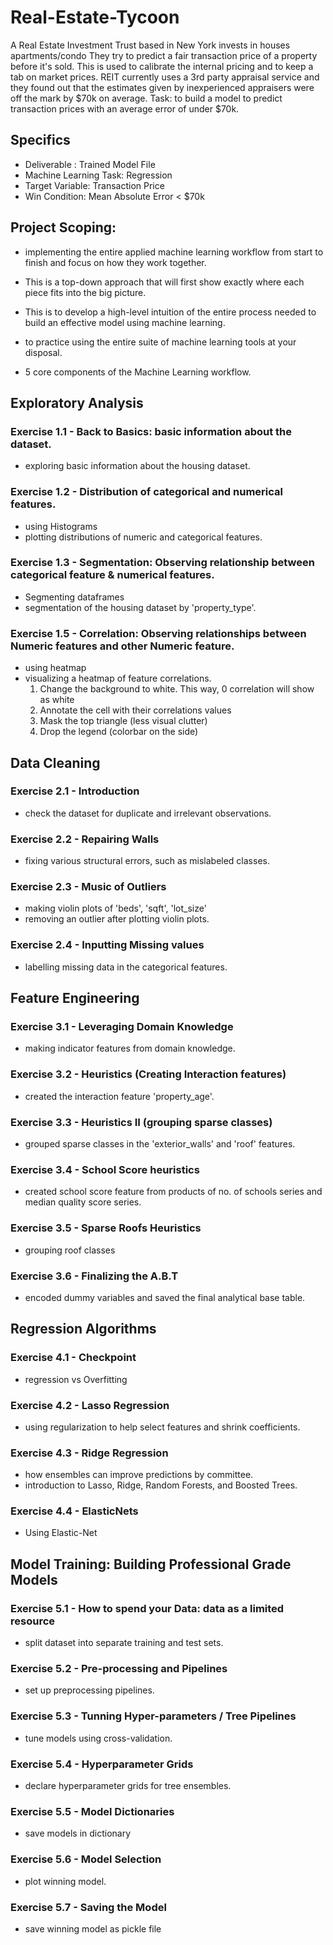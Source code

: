 # Real-Estate-Tycoon

A Real Estate Investment Trust based in New York invests in houses apartments/condo
They try to predict a fair transaction price of a property before it's sold. 
This is used to calibrate the internal pricing and to keep a tab on market prices.
REIT currently uses a 3rd party appraisal service and they found out that the estimates
given by inexperienced appraisers were off the mark by $70k on average. 
Task: to build a model to predict transaction prices with an average error of under $70k.

## Specifics
- Deliverable : Trained Model File
- Machine Learning Task: Regression
- Target Variable: Transaction Price
- Win Condition: Mean Absolute Error < $70k

## Project Scoping:
- implementing the entire applied machine learning workflow from start to finish 
  and focus on how they work together.

- This is a top-down approach that will first show  exactly where each piece fits
  into the big picture.

- This is to develop a high-level intuition of the entire process needed to build 
  an effective model using machine learning. 

- to practice using the entire suite of machine learning tools at your disposal.

- 5 core components of the Machine Learning workflow. 


## Exploratory Analysis
### Exercise 1.1 - Back to Basics: basic information about the dataset. 
- exploring basic information about the housing dataset.
### Exercise 1.2 - Distribution of categorical and numerical features.
- using Histograms
- plotting distributions of numeric and categorical features.

### Exercise 1.3 - Segmentation: Observing relationship between categorical feature & numerical features.
- Segmenting dataframes
- segmentation of the housing dataset by 'property_type'.
### Exercise 1.5 - Correlation: Observing relationships between Numeric features and other Numeric feature. 
- using heatmap
- visualizing a heatmap of feature correlations.
  1. Change the background to white. This way, 0 correlation will show as white
  2. Annotate the cell with their correlations values
  3. Mask the top triangle (less visual clutter)
  4. Drop the legend (colorbar on the side)


## Data Cleaning
### Exercise 2.1 - Introduction
- check the dataset for duplicate and irrelevant observations.
### Exercise 2.2 - Repairing Walls
- fixing various structural errors, such as mislabeled classes.
### Exercise 2.3 - Music of Outliers
- making violin plots of 'beds', 'sqft', 'lot_size'
- removing an outlier after plotting violin plots.
### Exercise 2.4 - Inputting Missing values
- labelling missing data in the categorical features.

## Feature Engineering
### Exercise 3.1 - Leveraging Domain Knowledge
- making indicator features from domain knowledge.
### Exercise 3.2 - Heuristics (Creating Interaction features)
- created the interaction feature 'property_age'.
### Exercise 3.3 - Heuristics II (grouping sparse classes)
- grouped sparse classes in the 'exterior_walls' and 'roof' features.
### Exercise 3.4 - School Score heuristics
- created school score feature from products of no. of schools series and median quality score series. 
### Exercise 3.5 - Sparse Roofs Heuristics
- grouping roof classes
### Exercise 3.6 - Finalizing the A.B.T
- encoded dummy variables and saved the final analytical base table.
## Regression Algorithms

### Exercise 4.1 - Checkpoint
- regression vs Overfitting
### Exercise 4.2 - Lasso Regression
- using regularization to help select features and shrink coefficients.

### Exercise 4.3 - Ridge Regression
- how ensembles can improve predictions by committee.
- introduction to Lasso, Ridge, Random Forests, and Boosted Trees.

### Exercise 4.4 - ElasticNets
- Using Elastic-Net
## Model Training: Building Professional Grade Models

### Exercise 5.1 - How to spend your Data: data as a limited resource
- split dataset into separate training and test sets.
### Exercise 5.2 - Pre-processing and Pipelines
- set up preprocessing pipelines.
### Exercise 5.3 - Tunning Hyper-parameters / Tree Pipelines
- tune models using cross-validation.
### Exercise 5.4 - Hyperparameter Grids
- declare hyperparameter grids for tree ensembles.

### Exercise 5.5 - Model Dictionaries
- save models in dictionary
### Exercise 5.6 - Model Selection
- plot winning model.

### Exercise 5.7 - Saving the Model
- save winning model as pickle file